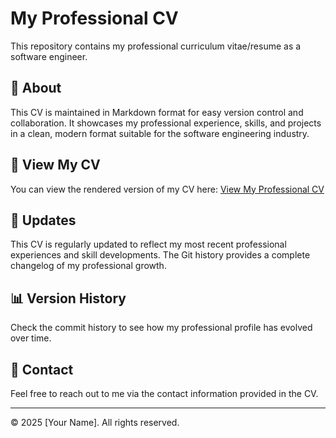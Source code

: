 # My Professional CV

This repository contains my professional curriculum vitae/resume as a software engineer.

## 📑 About

This CV is maintained in Markdown format for easy version control and collaboration. It showcases my professional experience, skills, and projects in a clean, modern format suitable for the software engineering industry.

## 🔗 View My CV

You can view the rendered version of my CV here: [View My Professional CV](https://yourusername.github.io/cv-repository/)

## 📝 Updates

This CV is regularly updated to reflect my most recent professional experiences and skill developments. The Git history provides a complete changelog of my professional growth.

## 📊 Version History

Check the commit history to see how my professional profile has evolved over time.

## 📩 Contact

Feel free to reach out to me via the contact information provided in the CV.

---

© 2025 [Your Name]. All rights reserved.
